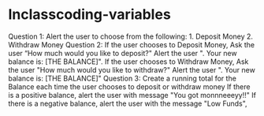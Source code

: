 # Inclasscoding-variables
Question 1: Alert the user to choose from the following: 1. Deposit Money 2. Withdraw Money  Question 2: If the user chooses to Deposit Money, Ask the user “How much would you like to deposit?" Alert the user ". Your new balance is: [THE BALANCE]". If the user chooses to Withdraw Money, Ask the user "How much would you like to withdraw?"  Alert the user ". Your new balance is: [THE BALANCE]" Question 3:   Create a running total for the Balance each time the user chooses to deposit or withdraw money   If there is a positive balance,  alert the user with message "You got monnneeeyy!!" If there is a negative balance, alert the user with the message "Low Funds",
